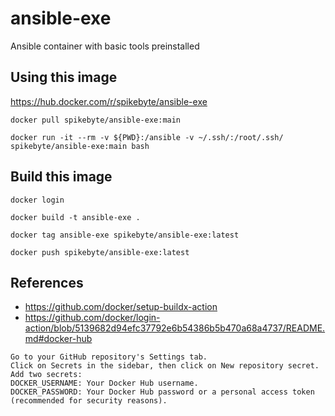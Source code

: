 # ansible-exe
Ansible container with basic tools preinstalled

## Using this image

https://hub.docker.com/r/spikebyte/ansible-exe

```shell
docker pull spikebyte/ansible-exe:main

docker run -it --rm -v ${PWD}:/ansible -v ~/.ssh/:/root/.ssh/ spikebyte/ansible-exe:main bash
```

## Build this image

```shell
docker login

docker build -t ansible-exe .

docker tag ansible-exe spikebyte/ansible-exe:latest

docker push spikebyte/ansible-exe:latest
```

## References

* https://github.com/docker/setup-buildx-action
* https://github.com/docker/login-action/blob/5139682d94efc37792e6b54386b5b470a68a4737/README.md#docker-hub

```
Go to your GitHub repository's Settings tab.
Click on Secrets in the sidebar, then click on New repository secret.
Add two secrets:
DOCKER_USERNAME: Your Docker Hub username.
DOCKER_PASSWORD: Your Docker Hub password or a personal access token (recommended for security reasons).
```